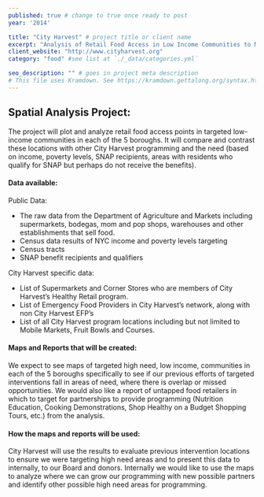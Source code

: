 ```yaml
---
published: true # change to true once ready to post
year: '2014'

title: "City Harvest" # project title or client name
excerpt: "Analysis of Retail Food Access in Low Income Communities to Measure Need for and Impact of City Harvest Programming" # shows on project list page
client_website: "http://www.cityharvest.org"
category: "food" #see list at `./_data/categories.yml`

seo_description: "" # goes in project meta description
# This file uses Kramdown. See https://kramdown.gettalong.org/syntax.html for syntax
---
```


## Spatial Analysis Project:
The project will plot and analyze retail food access points in targeted low-income communities in each of the 5 boroughs. It will compare and contrast these locations with other City Harvest programming and the need (based on income, poverty levels, SNAP recipients, areas with residents who qualify for SNAP but perhaps do not receive the benefits).

#### Data available:
Public Data:
- The raw data from the Department of Agriculture and Markets including supermarkets, bodegas, mom and pop shops, warehouses and other establishments that sell food.
- Census data results of NYC income and poverty levels targeting
- Census tracts
- SNAP benefit recipients and qualifiers

City Harvest specific data:
- List of Supermarkets and Corner Stores who are members of City Harvest’s Healthy Retail program.
- List of Emergency Food Providers in City Harvest’s network, along with non City Harvest EFP’s
- List of all City Harvest program locations including but not limited to Mobile Markets, Fruit Bowls and Courses.

#### Maps and Reports that will be created:
We expect to see maps of targeted high need, low income, communities in each of the 5 boroughs specifically to see if our previous efforts of targeted interventions fall in areas of need, where there is overlap or missed opportunities. We would also like a report of untapped food retailers in which to target for partnerships to provide programming (Nutrition Education, Cooking Demonstrations, Shop Healthy on a Budget Shopping Tours, etc.) from the analysis.

#### How the maps and reports will be used:
City Harvest will use the results to evaluate previous intervention locations to ensure we were targeting high need areas and to present this data to internally, to our Board and donors. Internally we would like to use the maps to analyze where we can grow our programming with new possible partners and identify other possible high need areas for programming.
